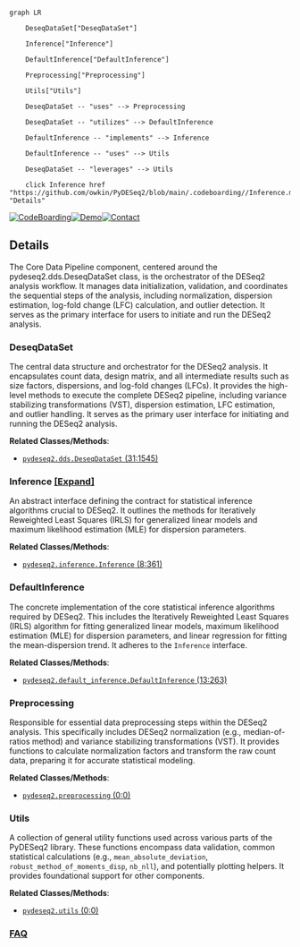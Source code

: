 ```mermaid

graph LR

    DeseqDataSet["DeseqDataSet"]

    Inference["Inference"]

    DefaultInference["DefaultInference"]

    Preprocessing["Preprocessing"]

    Utils["Utils"]

    DeseqDataSet -- "uses" --> Preprocessing

    DeseqDataSet -- "utilizes" --> DefaultInference

    DefaultInference -- "implements" --> Inference

    DefaultInference -- "uses" --> Utils

    DeseqDataSet -- "leverages" --> Utils

    click Inference href "https://github.com/owkin/PyDESeq2/blob/main/.codeboarding//Inference.md" "Details"

```



[![CodeBoarding](https://img.shields.io/badge/Generated%20by-CodeBoarding-9cf?style=flat-square)](https://github.com/CodeBoarding/GeneratedOnBoardings)[![Demo](https://img.shields.io/badge/Try%20our-Demo-blue?style=flat-square)](https://www.codeboarding.org/demo)[![Contact](https://img.shields.io/badge/Contact%20us%20-%20contact@codeboarding.org-lightgrey?style=flat-square)](mailto:contact@codeboarding.org)



## Details



The Core Data Pipeline component, centered around the pydeseq2.dds.DeseqDataSet class, is the orchestrator of the DESeq2 analysis workflow. It manages data initialization, validation, and coordinates the sequential steps of the analysis, including normalization, dispersion estimation, log-fold change (LFC) calculation, and outlier detection. It serves as the primary interface for users to initiate and run the DESeq2 analysis.



### DeseqDataSet

The central data structure and orchestrator for the DESeq2 analysis. It encapsulates count data, design matrix, and all intermediate results such as size factors, dispersions, and log-fold changes (LFCs). It provides the high-level methods to execute the complete DESeq2 pipeline, including variance stabilizing transformations (VST), dispersion estimation, LFC estimation, and outlier handling. It serves as the primary user interface for initiating and running the DESeq2 analysis.





**Related Classes/Methods**:



- <a href="https://github.com/owkin/PyDESeq2/pydeseq2/dds.py#L31-L1545" target="_blank" rel="noopener noreferrer">`pydeseq2.dds.DeseqDataSet` (31:1545)</a>





### Inference [[Expand]](./Inference.md)

An abstract interface defining the contract for statistical inference algorithms crucial to DESeq2. It outlines the methods for Iteratively Reweighted Least Squares (IRLS) for generalized linear models and maximum likelihood estimation (MLE) for dispersion parameters.





**Related Classes/Methods**:



- <a href="https://github.com/owkin/PyDESeq2/pydeseq2/inference.py#L8-L361" target="_blank" rel="noopener noreferrer">`pydeseq2.inference.Inference` (8:361)</a>





### DefaultInference

The concrete implementation of the core statistical inference algorithms required by DESeq2. This includes the Iteratively Reweighted Least Squares (IRLS) algorithm for fitting generalized linear models, maximum likelihood estimation (MLE) for dispersion parameters, and linear regression for fitting the mean-dispersion trend. It adheres to the `Inference` interface.





**Related Classes/Methods**:



- <a href="https://github.com/owkin/PyDESeq2/pydeseq2/default_inference.py#L13-L263" target="_blank" rel="noopener noreferrer">`pydeseq2.default_inference.DefaultInference` (13:263)</a>





### Preprocessing

Responsible for essential data preprocessing steps within the DESeq2 analysis. This specifically includes DESeq2 normalization (e.g., median-of-ratios method) and variance stabilizing transformations (VST). It provides functions to calculate normalization factors and transform the raw count data, preparing it for accurate statistical modeling.





**Related Classes/Methods**:



- <a href="https://github.com/owkin/PyDESeq2/pydeseq2/preprocessing.py#L0-L0" target="_blank" rel="noopener noreferrer">`pydeseq2.preprocessing` (0:0)</a>





### Utils

A collection of general utility functions used across various parts of the PyDESeq2 library. These functions encompass data validation, common statistical calculations (e.g., `mean_absolute_deviation`, `robust_method_of_moments_disp`, `nb_nll`), and potentially plotting helpers. It provides foundational support for other components.





**Related Classes/Methods**:



- <a href="https://github.com/owkin/PyDESeq2/pydeseq2/utils.py#L0-L0" target="_blank" rel="noopener noreferrer">`pydeseq2.utils` (0:0)</a>









### [FAQ](https://github.com/CodeBoarding/GeneratedOnBoardings/tree/main?tab=readme-ov-file#faq)